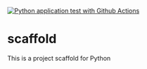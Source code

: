 [![Python application test with Github Actions](https://github.com/servinOrnelasCe/scaffold/actions/workflows/main.yml/badge.svg)](https://github.com/servinOrnelasCe/scaffold/actions/workflows/main.yml)

# scaffold
This is a project scaffold for Python
